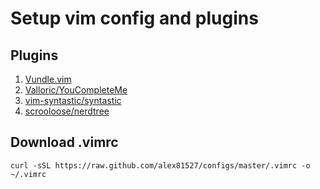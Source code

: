# Setup vim config and plugins
## Plugins
1. [Vundle.vim](https://github.com/VundleVim/Vundle.vim)
2. [Valloric/YouCompleteMe](https://github.com/Valloric/YouCompleteMe)
3. [vim-syntastic/syntastic](https://github.com/vim-syntastic/syntastic)
4. [scrooloose/nerdtree](https://github.com/scrooloose/nerdtree)

## Download .vimrc 
```
curl -sSL https://raw.github.com/alex81527/configs/master/.vimrc -o ~/.vimrc
```

